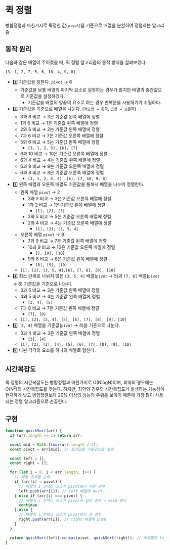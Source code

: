 # 퀵 정렬

병합정렬과 마찬가지로 특정한 값(`pivot`)을 기준으로 배열을 분할하여 정렬하는 알고리즘

## 동작 원리

다음과 같은 배열이 주어졌을 때, 퀵 정렬 알고리즘의 동작 방식을 살펴보겠다.

`[3, 1, 2, 7, 5, 6, 10, 4, 9, 8]`

- 1️⃣ 기준값을 정한다. `pivot` → 6
  - 기준값을 보통 배열의 마지막 요소로 설정하는 경우가 많지만 배열의 중간값으로 기준값을 설정하겠다.
    - 기준값을 배열의 양끝의 요소로 하는 경우 반복문을 사용하기가 수월하다.
- 2️⃣ 기준값을 기준으로 배열을 나눈다. (`작으면 → 왼쪽`, `크면 → 오른쪽`)
  - 3과 6 비교 → 3은 기준값 왼쪽 배열에 정렬
  - 1과 6 비교 → 1은 기준값 왼쪽 배열에 정렬
  - 2와 6 비교 → 2는 기준값 왼쪽 배열에 정렬
  - 7과 6 비교 → 7은 기준값 오른쪽 배열에 정렬
  - 5와 6 비교 → 5는 기준값 왼쪽 배열에 정렬
    - `[3, 1, 2, 5], [6], [7]`
  - 6과 10 비교 → 10은 기준값 오른쪽 배열에 정렬
  - 6과 4 비교 → 4는 기준값 왼쪽 배열에 정렬
  - 6과 9 비교 → 9는 기준값 오른쪽 배열에 정렬
  - 6과 8 비교 → 8은 기준값 오른쪽 배열에 정렬
    - `[3, 1, 2, 5, 4], [6], [7, 10, 9, 8]`
- 3️⃣ 왼쪽 배열과 오른쪽 배열도 기준값을 통해서 배열을 나누어 정렬한다.
  - 왼쪽 배열 `pivot` → 2
    - 3과 2 비교 → 3은 기준값 오른쪽 배열에 정렬
    - 1과 2 비교 → 1은 기준값 왼쪽 배열에 정렬
      - `[1], [2], [3]`
    - 2와 5 비교 → 5는 기준값 오른쪽 배열에 정렬
    - 2와 4 비교 → 4는 기준값 오른쪽 배열에 정렬
      - `[1], [2], [3, 5, 4]`
  - 오른쪽 배열 `pivot` → 9
    - 7과 9 비교 → 7은 기준값 왼쪽 배열에 정렬
    - 10과 9 비교 → 10은 기준값 오른쪽 배열에 정렬
      - `[], [9], [10]`
    - 9와 8 비교 → 8은 기준값 왼쪽 배열에 정렬
      - `[8], [9], [10]`
  - `[1], [2], [3, 5, 4],[6], [7, 8], [9], [10]`
- 4️⃣ 최소 단위로 나뉘지 않은 `[3, 5, 4]` 배열(`pivot` → 5)과 `[7, 8]` 배열(`pivot` → 8) 기준값을 기준으로 나눈다.
  - 3과 5 비교 → 3은 기준값 왼쪽 배열에 정렬
  - 4와 5 비교 → 4는 기준값 왼쪽 배열에 정렬
    - `[3, 4], [5]`
  - 7과 8 비교 → 7은 기준값 왼쪽 배열에 정렬
    - `[7], [8]`
  - `[1], [2], [3, 4], [5], [6], [7], [8], [9], [10]`
- 5️⃣ `[3, 4]` 배열을 기준값(`pivot` → 4)을 기준으로 나눈다.
  - 3과 4 비교 → 3은 기준값 왼쪽 배열에 정렬
    - `[3], [4]`
  - `[1], [2], [3], [4], [5], [6], [7], [8], [9], [10]`
- 6️⃣ 나뉜 각각의 요소를 하나의 배열로 합친다.

## 시간복잡도

퀵 정렬의 시간복잡도는 병합정렬과 마찬가지로 O(NlogN)이며, 최악의 경우에는 O(N<sup>2</sup>)의 시간복잡도를 갖는다. 하지만, 최악의 경우의 시간복잡도가 발생하는 가능성이 현저하게 낮고 병합정렬보다 20% 이상의 성능의 우위를 보이기 때문에 가장 많이 사용되는 정렬 알고리즘으로 손꼽힌다.

## 구현

```js
function quickSort(arr) {
  if (arr.length <= 1) return arr;

  const mid = Math.floor(arr.length / 2);
  const pivot = arr[mid]; // 중간값을 기준값으로 설정

  const left = [];
  const right = [];

  for (let i = 0; i < arr.length; i++) {
    // 배열 전체를 순회
    if (arr[i] < pivot) {
      // 배열의 i 인덱스 요소가 pivot보다 작은 경우
      left.push(arr[i]); // left 배열에 push
    } else if (arr[i] === pivot) {
      // 배열의 i 인덱스 요소가 pivot과 같은 경우 → skip 한다
      continue;
    } else {
      // 배열의 i 인덱스 요소가 pivot보다 큰 경우
      right.push(arr[i]); // right 배열에 push
    }
  }

  return quickSort(left).concat(pivot, quickSort(right)); // 퀵정렬한 left 배열에 pivot과 퀵정렬한 right 배열을 concat 메서드로 합친다
}
```
